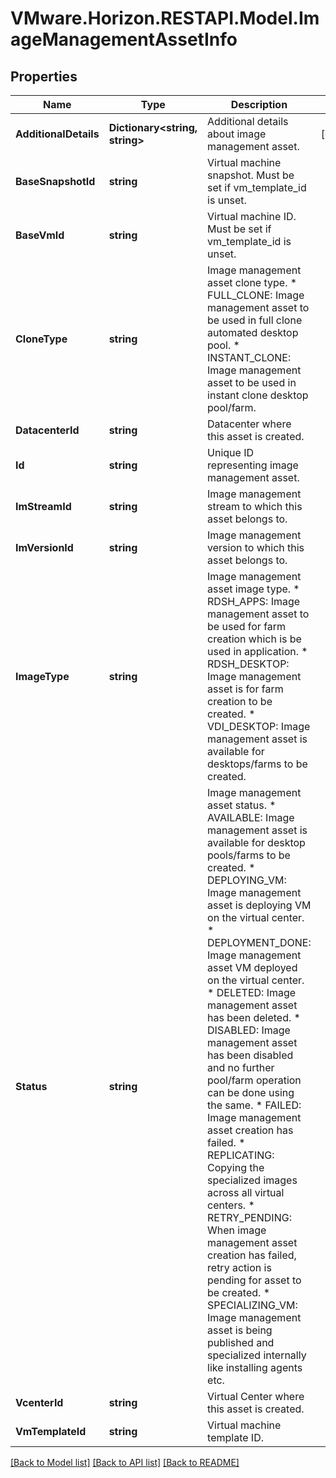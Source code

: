 # VMware.Horizon.RESTAPI.Model.ImageManagementAssetInfo
## Properties

Name | Type | Description | Notes
------------ | ------------- | ------------- | -------------
**AdditionalDetails** | **Dictionary&lt;string, string&gt;** | Additional details about image management asset. | [optional] 
**BaseSnapshotId** | **string** | Virtual machine snapshot. Must be set if vm_template_id is unset. | 
**BaseVmId** | **string** | Virtual machine ID. Must be set if vm_template_id is unset. | 
**CloneType** | **string** | Image management asset clone type. * FULL_CLONE: Image management asset to be used in full clone automated desktop pool. * INSTANT_CLONE: Image management asset to be used in instant clone desktop pool/farm. | 
**DatacenterId** | **string** | Datacenter where this asset is created. | 
**Id** | **string** | Unique ID representing image management asset. | 
**ImStreamId** | **string** | Image management stream to which this asset belongs to. | 
**ImVersionId** | **string** | Image management version to which this asset belongs to. | 
**ImageType** | **string** | Image management asset image type. * RDSH_APPS: Image management asset to be used for farm creation which is be used in application. * RDSH_DESKTOP: Image management asset is for farm creation to be created. * VDI_DESKTOP: Image management asset is available for desktops/farms to be created. | 
**Status** | **string** | Image management asset status. * AVAILABLE: Image management asset is available for desktop pools/farms to be created. * DEPLOYING_VM: Image management asset is deploying VM on the virtual center. * DEPLOYMENT_DONE: Image management asset VM deployed on the virtual center. * DELETED: Image management asset has been deleted. * DISABLED: Image management asset has been disabled and no further pool/farm operation can be done using the same. * FAILED: Image management asset creation has failed. * REPLICATING: Copying the specialized images across all virtual centers. * RETRY_PENDING: When image management asset creation has failed, retry action is pending for asset to be created. * SPECIALIZING_VM: Image management asset is being published and specialized internally like installing agents etc. | 
**VcenterId** | **string** | Virtual Center where this asset is created. | 
**VmTemplateId** | **string** | Virtual machine template ID. | 

[[Back to Model list]](../README.md#documentation-for-models) [[Back to API list]](../README.md#documentation-for-api-endpoints) [[Back to README]](../README.md)

